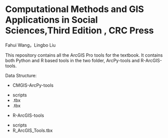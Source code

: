 # Computational Methods and GIS Applications in Social Sciences,Third Edition , CRC Press

Fahui Wang，Lingbo Liu

This repository contains all the ArcGIS Pro tools for the textbook. It contains both Python and R based tools in the two folder, ArcPy-tools and R-ArcGIS-tools.

Data Structure:
+ CMGIS-ArcPy-tools
- scripts
- .tbx
- .tbx

+ R-ArcGIS-tools
- scripts
- R_ArcGIS_Tools.tbx
